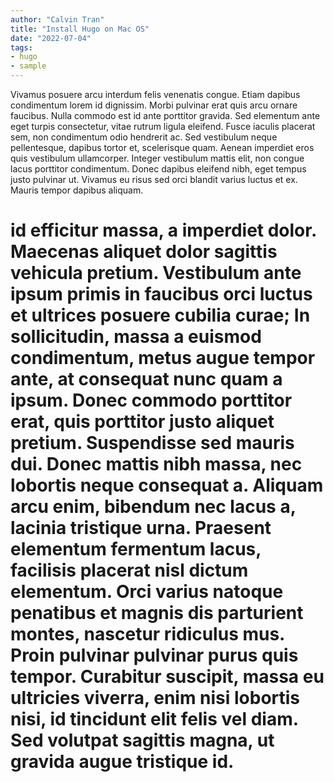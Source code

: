 ```yaml
---
author: "Calvin Tran"
title: "Install Hugo on Mac OS"
date: "2022-07-04"
tags: 
- hugo
- sample
---
```


Vivamus posuere arcu interdum felis venenatis congue. Etiam dapibus condimentum lorem id dignissim. Morbi pulvinar erat quis arcu ornare faucibus. Nulla commodo est id ante porttitor gravida. Sed elementum ante eget turpis consectetur, vitae rutrum ligula eleifend. Fusce iaculis placerat sem, non condimentum odio hendrerit ac. Sed vestibulum neque pellentesque, dapibus tortor et, scelerisque quam. Aenean imperdiet eros quis vestibulum ullamcorper. Integer vestibulum mattis elit, non congue lacus porttitor condimentum. Donec dapibus eleifend nibh, eget tempus justo pulvinar ut. Vivamus eu risus sed orci blandit varius luctus et ex. Mauris tempor dapibus aliquam.

# id efficitur massa, a imperdiet dolor. Maecenas aliquet dolor sagittis vehicula pretium. Vestibulum ante ipsum primis in faucibus orci luctus et ultrices posuere cubilia curae; In sollicitudin, massa a euismod condimentum, metus augue tempor ante, at consequat nunc quam a ipsum. Donec commodo porttitor erat, quis porttitor justo aliquet pretium. Suspendisse sed mauris dui. Donec mattis nibh massa, nec lobortis neque consequat a. Aliquam arcu enim, bibendum nec lacus a, lacinia tristique urna. Praesent elementum fermentum lacus, facilisis placerat nisl dictum elementum. Orci varius natoque penatibus et magnis dis parturient montes, nascetur ridiculus mus. Proin pulvinar pulvinar purus quis tempor. Curabitur suscipit, massa eu ultricies viverra, enim nisi lobortis nisi, id tincidunt elit felis vel diam. Sed volutpat sagittis magna, ut gravida augue tristique id.